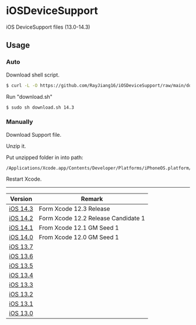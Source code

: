 # iOSDeviceSupport

iOS DeviceSupport files (13.0-14.3)


## Usage

### Auto

Download shell script.

```sh
$ curl -L -O https://github.com/RayJiang16/iOSDeviceSupport/raw/main/download.sh
```

Run "download.sh"

```shell
$ sudo sh download.sh 14.3
```



### Manually

Download Support file.

Unzip it.

Put unzipped folder in into path:

```
/Applications/Xcode.app/Contents/Developer/Platforms/iPhoneOS.platform/DeviceSupport
```

Restart Xcode.

---

| Version | Remark |
| ----- | ----  |
| [iOS 14.3](https://github.com/RayJiang16/iOSDeviceSupport/raw/main/DeviceSupport/iOS14/14.3.zip) | Form Xcode 12.3 Release |
| [iOS 14.2](https://github.com/RayJiang16/iOSDeviceSupport/raw/main/DeviceSupport/iOS14/14.2.zip) | Form Xcode 12.2 Release Candidate 1 |
| [iOS 14.1](https://github.com/RayJiang16/iOSDeviceSupport/raw/main/DeviceSupport/iOS14/14.1.zip) | From Xcode 12.1 GM Seed 1 |
| [iOS 14.0](https://github.com/RayJiang16/iOSDeviceSupport/raw/main/DeviceSupport/iOS14/14.0.zip) | From Xcode 12.0 GM Seed 1 |
| [iOS 13.7](https://github.com/RayJiang16/iOSDeviceSupport/raw/main/DeviceSupport/iOS13/13.7.zip) |  |
| [iOS 13.6](https://github.com/RayJiang16/iOSDeviceSupport/raw/main/DeviceSupport/iOS13/13.6.zip) |  |
| [iOS 13.5](https://github.com/RayJiang16/iOSDeviceSupport/raw/main/DeviceSupport/iOS13/13.5.zip) |  |
| [iOS 13.4](https://github.com/RayJiang16/iOSDeviceSupport/raw/main/DeviceSupport/iOS13/13.4.zip) |  |
| [iOS 13.3](https://github.com/RayJiang16/iOSDeviceSupport/raw/main/DeviceSupport/iOS13/13.3.zip) |  |
| [iOS 13.2](https://github.com/RayJiang16/iOSDeviceSupport/raw/main/DeviceSupport/iOS13/13.2.zip) |  |
| [iOS 13.1](https://github.com/RayJiang16/iOSDeviceSupport/raw/main/DeviceSupport/iOS13/13.1.zip) |  |
| [iOS 13.0](https://github.com/RayJiang16/iOSDeviceSupport/raw/main/DeviceSupport/iOS13/13.0.zip) |  |
